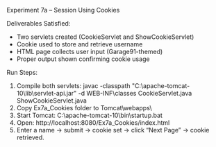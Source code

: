 Experiment 7a – Session Using Cookies

Deliverables Satisfied:
- Two servlets created (CookieServlet and ShowCookieServlet)
- Cookie used to store and retrieve username
- HTML page collects user input (Garage91-themed)
- Proper output shown confirming cookie usage

Run Steps:
1. Compile both servlets:
   javac -classpath "C:\apache-tomcat-10\lib\servlet-api.jar" -d WEB-INF\classes CookieServlet.java ShowCookieServlet.java
2. Copy Ex7a_Cookies folder to Tomcat\webapps\
3. Start Tomcat:
   C:\apache-tomcat-10\bin\startup.bat
4. Open:
   http://localhost:8080/Ex7a_Cookies/index.html
5. Enter a name → submit → cookie set → click “Next Page” → cookie retrieved.
